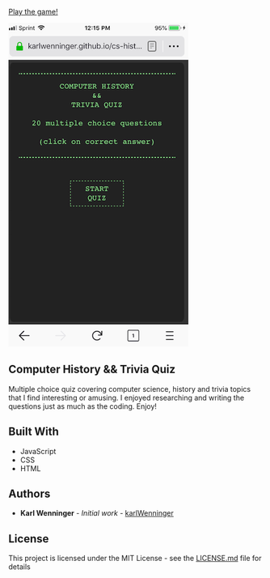 [Play the game!](https://karlwenninger.github.io/cs-history-trivia-quiz/)	

 [![Preview](images/mobile-preview.png)](https://karlwenninger.github.io/cs-history-trivia-quiz/)


## Computer History && Trivia Quiz

Multiple choice quiz covering computer science, history and trivia topics that I find interesting or amusing. I enjoyed researching and writing the questions just as much as the coding. Enjoy!

## Built With

* JavaScript
* CSS
* HTML

## Authors

* **Karl Wenninger** - *Initial work* - [karlWenninger](https://github.com/karlWenninger)

## License

This project is licensed under the MIT License - see the [LICENSE.md](LICENSE.md) file for details
